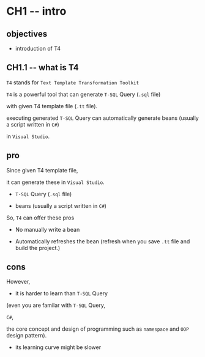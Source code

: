 # CH1 -- intro
## objectives

+ introduction of T4

## CH1.1 -- what is T4
`T4` stands for `Text Template Transformation Toolkit`

`T4` is a powerful tool that can generate `T-SQL` Query (`.sql` file)

with given T4 template file (`.tt` file).

executing generated `T-SQL` Query can automatically generate beans (usually a script written in `C#`)

in `Visual Studio`.

## pro
Since given T4 template file,

it can generate these in `Visual Studio`.

+ `T-SQL` Query (`.sql` file)

+ beans (usually a script written in `C#`)

So, `T4` can offer these pros

+ No manually write a bean

+ Automatically refreshes the bean (refresh when you save `.tt` file and build the project.)

## cons
However,

+ it is harder to learn than `T-SQL` Query 

(even you are familar with `T-SQL` Query, 

`C#`, 

the core concept and design of programming such as `namespace` and `OOP` design pattern).

+ its learning curve might be slower
